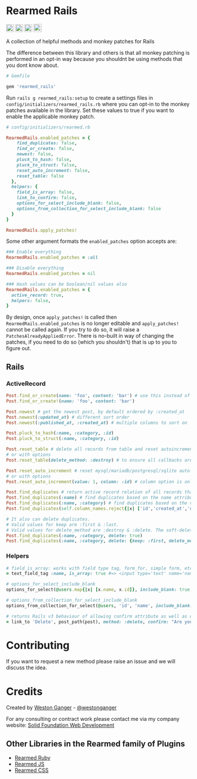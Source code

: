 # Rearmed Rails

<a href="https://badge.fury.io/rb/rearmed_rails" target="_blank"><img height="21" style='border:0px;height:21px;' border='0' src="https://badge.fury.io/rb/rearmed_rails.svg" alt="Gem Version"></a>
<a href='https://travis-ci.org/westonganger/rearmed_rails' target='_blank'><img height='21' style='border:0px;height:21px;' src='https://api.travis-ci.org/westonganger/rearmed_rails.svg?branch=master' border='0' alt='Build Status' /></a>
<a href='https://rubygems.org/gems/rearmed_rails' target='_blank'><img height='21' style='border:0px;height:21px;' src='https://ruby-gem-downloads-badge.herokuapp.com/rearmed?label=rubygems&type=total&total_label=downloads&color=brightgreen' border='0' alt='RubyGems Downloads' /></a>
<a href='https://ko-fi.com/A5071NK' target='_blank'><img height='22' style='border:0px;height:22px;' src='https://az743702.vo.msecnd.net/cdn/kofi1.png?v=a' border='0' alt='Buy Me a Coffee' /></a> 


A collection of helpful methods and monkey patches for Rails

The difference between this library and others is that all monkey patching is performed in an opt-in way because you shouldnt be using methods that you dont know about.

```ruby
# Gemfile

gem 'rearmed_rails'
```

Run `rails g rearmed_rails:setup` to create a settings files in `config/initializers/rearmed_rails.rb` where you can opt-in to the monkey patches available in the library. Set these values to true if you want to enable the applicable monkey patch.

```ruby
# config/initializers/rearmed.rb

RearmedRails.enabled_patches = {
    find_duplicates: false,
    find_or_create: false,
    newest: false,
    pluck_to_hash: false,
    pluck_to_struct: false,
    reset_auto_increment: false,
    reset_table: false
  },
  helpers: {
    field_is_array: false,
    link_to_confirm: false,
    options_for_select_include_blank: false,
    options_from_collection_for_select_include_blank: false
  }
}

RearmedRails.apply_patches!
```

Some other argument formats the `enabled_patches` option accepts are:

```ruby
### Enable everything
RearmedRails.enabled_patches = :all

### Disable everything
RearmedRails.enabled_patches = nil

### Hash values can be boolean/nil values also
RearmedRails.enabled_patches = {
  active_record: true,
  helpers: false,
}
```

By design, once `apply_patches!` is called then `RearmedRails.enabled_patches` is no longer editable and `apply_patches!` cannot be called again. If you try to do so, it will raise a `PatchesAlreadyAppliedError`. There is no-built in way of changing the patches, if you need to do so (which you shouldn't) that is up to you to figure out.


## Rails

### ActiveRecord

```ruby
Post.find_or_create(name: 'foo', content: 'bar') # use this instead of the super confusing first_or_create method
Post.find_or_create!(name: 'foo', content: 'bar')

Post.newest # get the newest post, by default ordered by :created_at
Post.newest(:updated_at) # different sort order
Post.newest(:published_at, :created_at) # multiple columns to sort on

Post.pluck_to_hash(:name, :category, :id)
Post.pluck_to_struct(:name, :category, :id)

Post.reset_table # delete all records from table and reset autoincrement column (id), works with mysql/mariadb/postgresql/sqlite
# or with options
Post.reset_table(delete_method: :destroy) # to ensure all callbacks are fired

Post.reset_auto_increment # reset mysql/mariadb/postgresql/sqlite auto-increment column, if contains records then defaults to starting from next available number
# or with options
Post.reset_auto_increment(value: 1, column: :id) # column option is only relevant for postgresql

Post.find_duplicates # return active record relation of all records that have duplicates. By default it skips the primary_key, created_at, updated_at, & deleted_at columns
Post.find_duplicates(:name) # find duplicates based on the name attribute
Post.find_duplicates(:name, :category) # find duplicates based on the name & category attribute
Post.find_duplicates(self.column_names.reject{|x| ['id','created_at','updated_at','deleted_at'].include?(x)})

# It also can delete duplicates. 
# Valid values for keep are :first & :last.
# Valid values for delete_method are :destroy & :delete. The soft-delete option is only used if you are using acts_as_paranoid on your model.
Post.find_duplicates(:name, :category, delete: true)
Post.find_duplicates(:name, :category, delete: {keep: :first, delete_method: :destroy, soft_delete: true}) # these are the default settings for delete: true
```

### Helpers

```ruby
# field_is_array: works with field type tag, form_for, simple form, etc
= text_field_tag :name, is_array: true #=> <input type='text' name='name[]' />

# options_for_select_include_blank
options_for_select(@users.map{|x| [x.name, x.id]}, include_blank: true, selected: params[:user_id])

# options_from_collection_for_select_include_blank
options_from_collection_for_select(@users, 'id', 'name', include_blank: true, selected: params[:user_id])

# returns Rails v3 behaviour of allowing confirm attribute as well as data-confirm
= link_to 'Delete', post_path(post), method: :delete, confirm: "Are you sure you want to delete this post?" 
```

# Contributing
If you want to request a new method please raise an issue and we will discuss the idea. 


# Credits
Created by [Weston Ganger](https://westonganger.com) - [@westonganger](https://github.com/westonganger)

For any consulting or contract work please contact me via my company website: [Solid Foundation Web Development](https://solidfoundationwebdev.com)

## Other Libraries in the Rearmed family of Plugins
- [Rearmed Ruby](https://github.com/westonganger/rearmed-rb)
- [Rearmed JS](https://github.com/westonganger/rearmed_rails)
- [Rearmed CSS](https://github.com/westonganger/rearmed_css)
